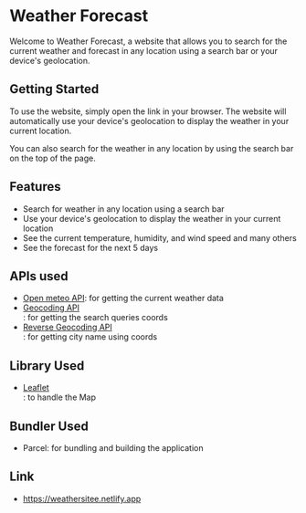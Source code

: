 # Weather Forecast

Welcome to Weather Forecast, a website that allows you to search for the current weather and forecast in any location using a search bar or your device's geolocation.

## Getting Started

To use the website, simply open the link in your browser. The website will automatically use your device's geolocation to display the weather in your current location.

You can also search for the weather in any location by using the search bar on the top of the page.

## Features

- Search for weather in any location using a search bar
- Use your device's geolocation to display the weather in your current location
- See the current temperature, humidity, and wind speed and many others
- See the forecast for the next 5 days

## APIs used
- [Open meteo API](https://open-meteo.com): for getting the current weather data
- [Geocoding API](https://apidocs.geoapify.com/docs/geocoding/forward-geocoding/#about)<br>: for getting the search queries coords
- [Reverse Geocoding API](https://apidocs.geoapify.com/docs/geocoding/reverse-geocoding/#about)<br>: for getting city name using coords

## Library Used
- [Leaflet](https://leafletjs.com)<br> : to handle the Map

## Bundler Used
- Parcel: for bundling and building the application

## Link
- https://weathersitee.netlify.app


